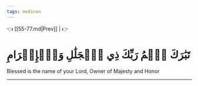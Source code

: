 ```yaml
---
tags: medinan
---
```


👈 [[55-77.md|Prev]] |  👉

# تَبَٰرَكَ ٱسۡمُ رَبِّكَ ذِي ٱلۡجَلَٰلِ وَٱلۡإِكۡرَامِ

Blessed is the name of your Lord, Owner of Majesty and Honor

---


